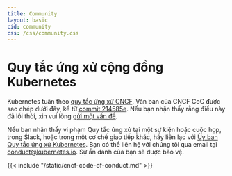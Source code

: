 ```yaml
---
title: Community
layout: basic
cid: community
css: /css/community.css
---
```


<div class="community_main">
<h1>Quy tắc ứng xử cộng đồng Kubernetes</h1>

Kubernetes tuân theo
<a href="https://github.com/cncf/foundation/blob/master/code-of-conduct.md">quy tắc ứng xử CNCF</a>.
Văn bản của CNCF CoC được sao chép dưới đây, kể từ
<a href="https://github.com/cncf/foundation/blob/214585e24aab747fb85c2ea44fbf4a2442e30de6/code-of-conduct.md">commit 214585e</a>.
Nếu bạn nhận thấy rằng điều này đã lỗi thời, xin vui lòng
<a href="https://github.com/kubernetes/website/issues/new">gửi một vấn đề</a>.

Nếu bạn nhận thấy vi phạm Quy tắc ứng xử tại một sự kiện hoặc cuộc họp, trong
Slack, hoặc trong một cơ chế giao tiếp khác, hãy liên lạc với <a href="https://git.k8s.io/community/committee-code-of-conduct">Ủy ban Quy tắc ứng xử Kubernetes</a>. 
Bạn có thể liên hệ với chúng tôi qua email tại <a href="mailto:conduct@kubernetes.io">conduct@kubernetes.io</a>.
Sự ẩn danh của bạn sẽ được bảo vệ.

<div class="cncf_coc_container">
{{< include "/static/cncf-code-of-conduct.md" >}}
</div>
</div>
